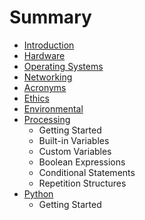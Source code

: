 # Summary

* [Introduction](README.md)
* [Hardware](hardware.md)
* [Operating Systems](operating_systems.md)
* [Networking](networking.md)
* [Acronyms](acronyms.md)
* [Ethics](ethics.md)
* [Environmental](environmental.md)
* [Processing](processing.md)
   * Getting Started
   * Built-in Variables
   * Custom Variables
   * Boolean Expressions
   * Conditional Statements
   * Repetition Structures
* [Python](python.md)
   * Getting Started

